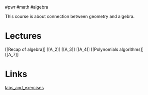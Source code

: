 #pwr #math #algebra 

This course is about connection between geometry and algebra.
# Lectures
[[Recap of algebra]]
[[A_2]]
[[A_3]]
[[A_4]]
[[Polynomials algorithms]]
[[A_7]]
# Links
[labs_and_exercises](https://cs.pwr.edu.pl/cichon/2023_24_b/Algebra.php)
